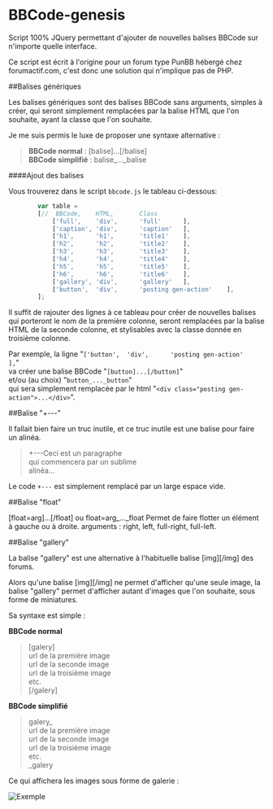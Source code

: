BBCode-genesis
==============

Script 100% JQuery permettant d'ajouter de nouvelles balises BBCode sur n'importe quelle interface.

Ce script est écrit à l'origine pour un forum type PunBB hébergé chez forumactif.com, c'est donc une solution qui n'implique pas de PHP.

##Balises génériques

Les balises génériques sont des balises BBCode sans arguments, simples à créer, qui seront simplement remplacées par la balise HTML que l'on souhaite, ayant la classe que l'on souhaite.

Je me suis permis le luxe de proposer une syntaxe alternative :

> **BBCode normal** : [balise]...[/balise]  
> **BBCode simplifié** : balise_..._balise

####Ajout des balises

Vous trouverez dans le script `bbcode.js` le tableau ci-dessous:

```js
		var table =
		[//	 BBCode,	HTML,		Class		 
			['full',	'div',		'full'		],
			['caption',	'div',		'caption'	],
			['h1',		'h1',		'title1'	],
			['h2',		'h2',		'title2'	],
			['h3',		'h3',		'title3'	],
			['h4',		'h4',		'title4'	],
			['h5',		'h5',		'title5'	],
			['h6',		'h6',		'title6'	],
			['gallery',	'div',		'gallery'	],
			['button',	'div',		'posting gen-action'	],
		]; 
```

Il suffit de rajouter des lignes à ce tableau pour créer de nouvelles balises qui porteront le nom de la première colonne, seront remplacées par la balise HTML de la seconde colonne, et stylisables avec la classe donnée en troisième colonne.

Par exemple, la ligne "`['button',	'div',		'posting gen-action'	],`"  
va créer une balise BBCode "`[button]...[/button]`"  
et/ou (au choix) "`button_..._button`"  
qui sera simplement remplacée par le html "`<div class="posting gen-action">...</div>`".


##Balise "+---"

Il fallait bien faire un truc inutile, et ce truc inutile est une balise pour faire un alinéa.

> +---Ceci est un paragraphe  
> qui commencera par un sublime  
> alinéa...

Le code `+---` est simplement remplacé par un large espace vide.


##Balise "float"

[float=arg]...[/float] ou float=arg_..._float
Permet de faire flotter un élément à gauche ou à droite.
arguments : right, left, full-right, full-left.


##Balise "gallery"

La balise "gallery" est une alternative à l'habituelle balise [img][/img] des forums.

Alors qu'une balise [img][/img] ne permet d'afficher qu'une seule image, la balise "gallery" permet d'afficher autant d'images que l'on souhaite, sous forme de miniatures.

Sa syntaxe est simple :

**BBCode normal**
> [galery]  
> url de la première image  
> url de la seconde image  
> url de la troisième image  
> etc.  
> [/galery]

**BBCode simplifié**
> galery_  
> url de la première image  
> url de la seconde image  
> url de la troisième image  
> etc.  
> _galery

Ce qui affichera les images sous forme de galerie :

![Exemple](http://i39.servimg.com/u/f39/17/07/48/59/galeri11.jpg)
